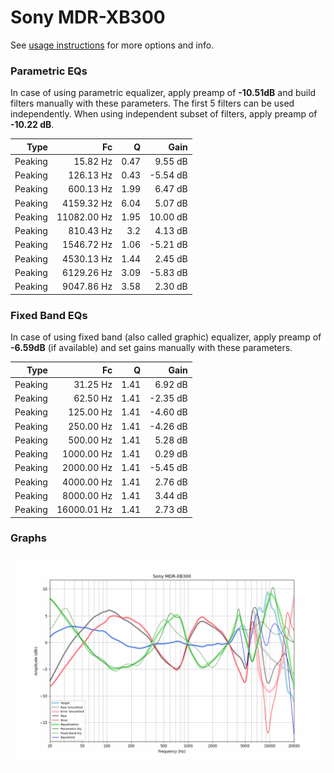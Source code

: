 # Sony MDR-XB300
See [usage instructions](https://github.com/jaakkopasanen/AutoEq#usage) for more options and info.

### Parametric EQs
In case of using parametric equalizer, apply preamp of **-10.51dB** and build filters manually
with these parameters. The first 5 filters can be used independently.
When using independent subset of filters, apply preamp of **-10.22 dB**.

| Type    | Fc          |    Q | Gain     |
|--------:|------------:|-----:|---------:|
| Peaking | 15.82 Hz    | 0.47 | 9.55 dB  |
| Peaking | 126.13 Hz   | 0.43 | -5.54 dB |
| Peaking | 600.13 Hz   | 1.99 | 6.47 dB  |
| Peaking | 4159.32 Hz  | 6.04 | 5.07 dB  |
| Peaking | 11082.00 Hz | 1.95 | 10.00 dB |
| Peaking | 810.43 Hz   | 3.2  | 4.13 dB  |
| Peaking | 1546.72 Hz  | 1.06 | -5.21 dB |
| Peaking | 4530.13 Hz  | 1.44 | 2.45 dB  |
| Peaking | 6129.26 Hz  | 3.09 | -5.83 dB |
| Peaking | 9047.86 Hz  | 3.58 | 2.30 dB  |

### Fixed Band EQs
In case of using fixed band (also called graphic) equalizer, apply preamp of **-6.59dB**
(if available) and set gains manually with these parameters.

| Type    | Fc          |    Q | Gain     |
|--------:|------------:|-----:|---------:|
| Peaking | 31.25 Hz    | 1.41 | 6.92 dB  |
| Peaking | 62.50 Hz    | 1.41 | -2.35 dB |
| Peaking | 125.00 Hz   | 1.41 | -4.60 dB |
| Peaking | 250.00 Hz   | 1.41 | -4.26 dB |
| Peaking | 500.00 Hz   | 1.41 | 5.28 dB  |
| Peaking | 1000.00 Hz  | 1.41 | 0.29 dB  |
| Peaking | 2000.00 Hz  | 1.41 | -5.45 dB |
| Peaking | 4000.00 Hz  | 1.41 | 2.76 dB  |
| Peaking | 8000.00 Hz  | 1.41 | 3.44 dB  |
| Peaking | 16000.01 Hz | 1.41 | 2.73 dB  |

### Graphs
![](./Sony%20MDR-XB300.png)